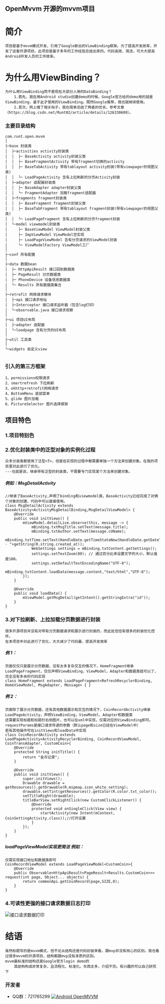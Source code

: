 ## OpenMvvm 开源的mvvm项目

# 简介
    项目是基于mvvm模式开发，引用了Google新出的ViewBinding框架。为了提高开发效率，开发了这套开源项目。此项目是基于多年的工作经验总结出来的。代码高效、简洁，可大大提高Android开发人员的工作效率。

# 为什么用ViewBinding？
    为什么用ViewBinding而不是现在大部分人用的DataBinding？
        1.首先，我在用Android studio创建demo的时候，Google官方给的demo用的就是ViewBinding，基于此才使用的ViewBinding。既然Google推荐，我也就继续使用。
        2.其次，网上搜了相关帖子，我也简单总结了两者的优劣，参考文章（https://blog.csdn.net/Runt02/article/details/126330609）。

### 主要目录结构

```
com.runt.open.mvvm
│
├─base 封装类
│  ├─activities activity封装类
│  │  ├─ BaseActivity activity封装父类
│  │  ├─ BaseFragmentActivity 带有fragment切换的activity
│  │  ├─ BaseTabActivity 带有tablayout activity封装(带有viewpager的视图父类)
│  │  └─ LoadPageActivity 含有上拉刷新的分页Activity封装
│  ├─adapter 适配器封装类
│  │  ├─ BaseAdapter adapter封装父类
│  │  └─ FragmentAdapter 加载fragment适配器
│  ├─fragments fragment封装类
│  │  ├─ BaseFragment fragment封装父类
│  │  ├─ BaseTabFragment 带有tablayout fragment封装(带有viewpager的视图父类)
│  │  └─ LoadPageFragment 含有上拉刷新的分页fragment封装
│  └─model viewmodel封装类
│     ├─ BaseViewModel ViewModel封装父类
│     ├─ ImpViewModel ViewModel空实现
│     ├─ LoadPageViewModel 含有分页请求的ViewModel封装
│     └─ ViewModelFactory ViewModel工厂
│
├─conf 所有配置
│
├─data 数据bean
│  ├─ HttpApiResult 接口回到数据类
│  ├─ PageResult 分页数据类
│  ├─ PhoneDevice 设备信息数据类
│  └─ Results 所有数据类集合
│
├─retrofit 网络请求模块
│  ├─api 接口请求地址
│  ├─Interceptor 接口请求监听器（包含log打印）
│  └─observable.java 接口请求观察
│
├─ui 项目UI布局
│  ├─adapter 适配器
│  └─loadpage 含有分页的UI布局
│
├─util 工具类
│
└─widgets 自定义view


```
### 引入的第三方框架
    1、permissionx权限请求
    2、smartrefresh 下拉刷新
    3、okhttp+retrofit网络请求
    4、BottomMenu 底部菜单
    5、glide 图片加载
    6、PictureSelector 图片选择框架
    
## 项目特色
### 1.项目特别色
### 2.优化封装类中的泛型对象的实例化过程
    众多分装类都使用了泛型<T>，但是在实现的过程中都需要单独一个方法来创建对象。在我的项目里对此进行了优化。
    ---也就是说，继承带有泛型的封装类，不需要专门实现某个方法来创建对象。
#####  例如：MsgDetailActivity
    //继承了BaseActivity,声明了binding和viewmodel类，BaseActivity已经完成了对俩个对象的创建，代码中可以直接使用。
    class MsgDetailActivity extends BaseActivity<ActivityMsgDetailBinding,MsgDetailViewModel> {
        @Override
        public void initViews() {
            mViewModel.detailLive.observe(this, message -> {
                mBinding.txtMsgTitle.setText(message.title);
                mBinding.txtAuthor.setText(message.cUName);
                mBinding.txtTime.setText(HandleDate.getTimeStateNew(HandleDate.getDateTimeToLong(message.cTime))+" · "+getString(R.string.created_at));
                WebSettings settings = mBinding.txtContent.getSettings();
                settings.setTextZoom(80); // 通过百分比来设置文字的大小，默认值是100。
                settings.setDefaultTextEncodingName("UTF-8");
                mBinding.txtContent.loadData(message.content,"text/html","UTF-8");
            });
        }
    
        @Override
        public void loadData() {
            mViewModel.getMsgDetail(getIntent().getStringExtra("id"));
        }
    }

### 3.对下拉刷新、上拉加载分页数据进行封装
    很多开源项目并没有对带有分页数据请求和展示进行封装的，而此处恰恰有很多的封装优化控件。
    在本项目中对此进行了优化，大大减少了代码量，提高开发效率
##### 例 1：
    页面仅仅只是展示分页数据，没有太多复杂交互的情况下，HomeFragment继承LoadPageFragment，仅仅声明ViewBinding，ViewModel，Adapter和数据类就可以了，完全没有多余的代码实现
    class HomeFragment extends LoadPageFragment<RefreshRecyclerBinding, HomeViewModel, MsgAdapter, Message> { }

##### 例 2：
    页面除了展示分页数据，还有其他数据展示和交互的情况下，CoinRecordActivity继承LoadPageActivity，声明ViewBinding，ViewModel，Adapter和数据类
    还需要实现标题和标题栏右侧图片，也可以在xml中实现，仅需对应的ViewBinding即可。
    requestParams是接口请求传递的参数（默认page和size已经在ViewModel中）
    若有其他操作可在initViews和loadData中实现
    class CoinRecordActivity extends LoadPageActivity<ActivityRecyclerBinding, CoinRecordViewModel, CoinTransAdapter, CustomCoin>{
        @Override
        protected String initTitle() {
            return "金币记录";
        }

        @Override
        public void initViews() {
            super.initViews();
            Drawable drawable = getResources().getDrawable(R.mipmap.icon_white_setting);
            drawable.setTint(getResources().getColor(R.color.txt_color));
            setTitleRight(drawable);
            titleBarView.setRightClick(new CustomClickListener() {
                @Override
                protected void onSingleClick(View view) {
                    startActivity(new Intent(mContext, CoinSettingActivity.class));//打开设置
                }
            });
        }
    }

##### loadPageViewModel实现更简洁 例如：
    仅需实现接口地址和数据类即可
    CoinRecordViewModel extends LoadPageViewModel<CustomCoin>{
        @Override
        public Observable<HttpApiResult<PageResult<Results.CustomCoin>>> request(int page, Object... objects) {
            return commonApi.getCoinRecord(page,SIZE,0);
        }
    }
### 4.可读性更强的接口请求数据日志打印
 ![接口请求数据打印](https://img-blog.csdnimg.cn/20210101160327602.png?x-oss-process=image/watermark,type_ZmFuZ3poZW5naGVpdGk,shadow_10,text_aHR0cHM6Ly9ibG9nLmNzZG4ubmV0L1J1bnQwMg==,size_16,color_FFFFFF,t_70)
# 结语
    虽然标题写的是mvvm模式，但不论从结构还是代码封装来看，跟mvp并没有核心的区别。我也看过很多mvvm的开源项目，结构都跟mvp没有本质的区别。
    mvvm最标准的结构还是Google官方login demo的
        其结构构成非常复杂，且流程化、标准化。东西太多，介绍不完。有兴趣的可以自己研究下

### 开发者

- QQ群：721765299
  <a target="_blank" href="https://qm.qq.com/cgi-bin/qm/qr?k=5XjXWFh7YsRaofRoqoO6YRPzVE9ED0fA&jump_from=webapi"><img border="0" src="https://images.gitee.com/uploads/images/2019/0530/203513_ac6773bf_123301.png" alt="Android OpenMVVM" title="Android OpenMVVM"></a>